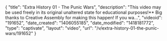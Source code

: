 {
    "title": "Extra History 01 - The Punic Wars",
    "description": "This video may be used freely in its original unaltered state for educational purposes!** Big thanks to Creative Assembly for making this happen! If you wa...",
    "videoid": "191652",
    "date_created": "1406055185",
    "date_modified": "1418181772",
    "type": "captivate",
    "layout": "video",
    "url": "\/v\/extra-history-01-the-punic-wars\/191652"
}
